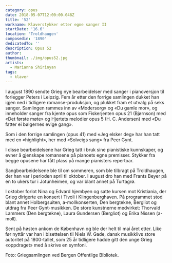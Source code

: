 ```yaml
---
category: opus
date: 2018-05-07T12:00:00.048Z
title: '52'
workname: Klaverstykker etter egne sanger II
startDate: '16.6'
location: 'Troldhaugen'
composedin: '1890'
dedicatedTo: ''
description: Opus 52
author:
thumbnail: ./img/opus52.jpg
artists:
  - Marianna Shirinyan
tags:
  - klaver
---
```

I august 1890 sendte Grieg nye bearbeidelser med sanger i pianoversjon til forlegger Peters i Leipzig. Fem år etter den forrige samlingen dukket han igjen ned i tidligere romanse-produksjon, og plukket fram et utvalg på seks sanger. Samlingen rammes inn av «Modersorg» og «Du gamle mor», og inneholder sanger fra kjente opus som Fiskerjenten opus 21 (Bjørnson) med «Det første møte» og Hjertets melodier opus 5 (H. C. Andersen) med «Du fatter ei bølgernes evige gang».

Som i den forrige samlingen (opus 41) med «Jeg elsker deg» har han tatt med en «highlight», her med «Solveigs sang» fra Peer Gynt.

I disse bearbeidelsene har Grieg tatt i bruk sine pianistiske kunnskaper, og evner å gjenskape romansene på pianoets egne premisser. Stykker fra begge opusene har fått plass på mange pianisters repertoar.

Sangbearbeidelsene ble til om sommeren, som ble tilbragt på Troldhaugen, der han var i perioden april til oktober. I august dro han med Frants Beyer på en to ukers tur i Jotunheimen, og var blant annet på Turtagrø.

I oktober forlot Nina og Edvard hjembyen og satte kursen mot Kristiania, der Grieg dirigerte en konsert i Tivoli i Klingenberghaven. På programmet stod blant annet Holbergsuiten, a-mollkonserten, Den bergtekne, Bergliot og utdrag fra Peer Gynt-musikken. De store kunstnerne medvirket: Thorvald Lammers (Den bergtekne), Laura Gundersen (Bergliot) og Erika Nissen (a-moll).

Sent på høsten ankom de København og ble der helt til mai året etter. Like før nyttår var han i bisettelsen til Niels W. Gade, dansk musikklivs store autoritet på 1800-tallet, som 25 år tidligere hadde gitt den unge Grieg «oppdraget» med å skrive en symfoni.

Foto: Griegsamlingen ved Bergen Offentlige Bibliotek.
